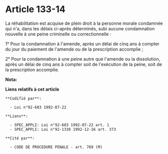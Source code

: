 # Article 133-14

La réhabilitation est acquise de plein droit à la personne morale condamnée qui n'a, dans les délais ci-après déterminés,
subi aucune condamnation nouvelle à une peine criminelle ou correctionnelle :

1° Pour la condamnation à l'amende, après un délai de cinq ans à compter du jour du paiement de l'amende ou de la
prescription accomplie ;

2° Pour la condamnation à une peine autre que l'amende ou la dissolution, après un délai de cinq ans à compter soit de
l'exécution de la peine, soit de la prescription accomplie.

**Nota:**



**Liens relatifs à cet article**

	**Codifié par**:

	  - Loi n°92-683 1992-07-22

	**Liens**:

	  - SPEC_APPLI: Loi n°92-683 1992-07-22 art. 1
	  - SPEC_APPLI: Loi n°92-1336 1992-12-16 art. 373

	**Cité par**:

	  - CODE DE PROCEDURE PENALE - art. 769 (M)

